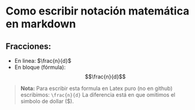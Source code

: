 # Como escribir notación matemática en markdown

## Fracciones:
- En linea: $\frac{n}{d}$
- En bloque (fórmula): $$\frac{n}{d}$$

>**Nota:** Para escribir esta formula en Latex puro (no en github) escribimos:
>`\frac{n}{d}`
>La diferencia está en que omitimos el simbolo de dollar ($).
